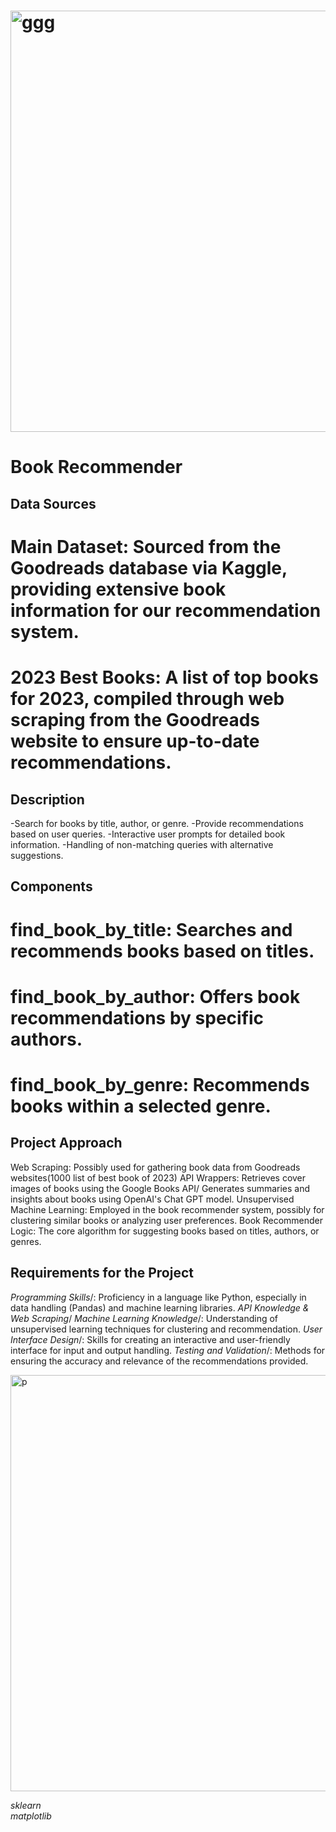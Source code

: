 # <img width="674" alt="ggg" src="https://github.com/ParinazMDI/Final-project/assets/148059593/13b99f3d-722c-4e68-a5cf-5c2fa46c4d58">
# Book Recommender

## Data Sources
# Main Dataset: Sourced from the Goodreads database via Kaggle, providing extensive book information for our recommendation system.
# 2023 Best Books: A list of top books for 2023, compiled through web scraping from the Goodreads website to ensure up-to-date recommendations.

## Description
-Search for books by title, author, or genre.
-Provide recommendations based on user queries.
-Interactive user prompts for detailed book information.
-Handling of non-matching queries with alternative suggestions.

## Components
# find_book_by_title: Searches and recommends books based on titles.
# find_book_by_author: Offers book recommendations by specific authors.
# find_book_by_genre: Recommends books within a selected genre.

## Project Approach
Web Scraping: Possibly used for gathering book data from Goodreads websites(1000 list of best book of 2023)
API Wrappers: Retrieves cover images of books using the Google Books API/ Generates summaries and insights about books using OpenAI's Chat GPT model.
Unsupervised Machine Learning: Employed in the book recommender system, possibly for clustering similar books or analyzing user preferences.
Book Recommender Logic: The core algorithm for suggesting books based on titles, authors, or genres.



## Requirements for the Project
*Programming Skills*/: Proficiency in a language like Python, especially in data handling (Pandas) and machine learning libraries.
*API Knowledge & Web Scraping*/
*Machine Learning Knowledge*/: Understanding of unsupervised learning techniques for clustering and recommendation.
*User Interface Design*/: Skills for creating an interactive and user-friendly interface for input and output handling.
*Testing and Validation*/: Methods for ensuring the accuracy and relevance of the recommendations provided.

<img width="666" alt="p" src="https://github.com/ParinazMDI/Final-project/assets/148059593/3f5ff1d5-33fd-4f36-bbc9-238fab1b3324">


*sklearn*\
*matplotlib*

